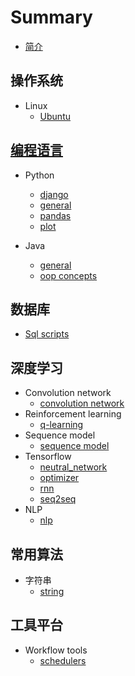 # Summary
* [简介](README.md)

## 操作系统

* Linux
    * [Ubuntu](OS/linux/ubuntu.md)

## [编程语言](ProgrammingLanguage/contents.md)

* Python
    * [django](ProgrammingLanguage/python/django.md)
    * [general](ProgrammingLanguage/python/general.md)
    * [pandas](ProgrammingLanguage/python/pandas.md)
    * [plot](ProgrammingLanguage/python/plot.md)

* Java
    * [general](ProgrammingLanguage/java/geneal.md)
    * [oop concepts](ProgrammingLanguage/java/oop.md)

## 数据库
* [Sql scripts](Database/sql_scripts.md)

## 深度学习
* Convolution network
    * [convolution network](DeepLearning/convolution/convolution_network.md)
* Reinforcement learning
    * [q-learning](DeepLearning/reinforcement/q-learning.md)
* Sequence model
    * [sequence model](DeepLearning/sequence_model/sequence_model.md)
* Tensorflow
    * [neutral_network](DeepLearning/tensorflow/neutral_network.md)
    * [optimizer](DeepLearning/tensorflow/optimizer.md)
    * [rnn](DeepLearning/tensorflow/rnn.md)
    * [seq2seq](DeepLearning/tensorflow/seq2seq.md)
* NLP
    * [nlp](DeepLearning/nlp/nlp.md)

## 常用算法
* 字符串
  * [string](Algorithms/string/string.md)


## 工具平台
* Workflow tools
  * [schedulers](Tools/workflow/schedulers.md)